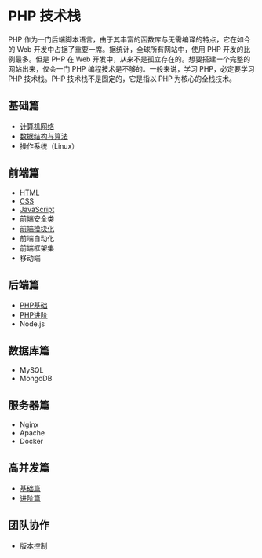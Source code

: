 # PHP 技术栈
PHP 作为一门后端脚本语言，由于其丰富的函数库与无需编译的特点，它在如今的 Web 开发中占据了重要一席。据统计，全球所有网站中，使用 PHP 开发的比例最多。但是 PHP 在 Web 开发中，从来不是孤立存在的。想要搭建一个完整的网站出来，仅会一门 PHP 编程技术是不够的。一般来说，学习 PHP，必定要学习 PHP 技术栈。PHP 技术栈不是固定的，它是指以 PHP 为核心的全栈技术。

## 基础篇
* [计算机网络](basic/network.md)
* [数据结构与算法](basic/algorithm.md)
* 操作系统（Linux）

## 前端篇
* [HTML](front-end/html.md)
* [CSS](front-end/css.md)
* [JavaScript](front-end/js.md)
* [前端安全类](front-end/safe.md)
* [前端模块化](front-end/module.md)
* 前端自动化
* 前端框架集
* 移动端

## 后端篇
* [PHP基础](back-end/php-basic.md)
* [PHP进阶](back-end/php-senior.md)
* Node.js

## 数据库篇
* MySQL
* MongoDB

## 服务器篇
* Nginx
* Apache
* Docker

## 高并发篇
* [基础篇](supervene/basic.md)
* [进阶篇](supervene/senior.md)

## 团队协作
* 版本控制

